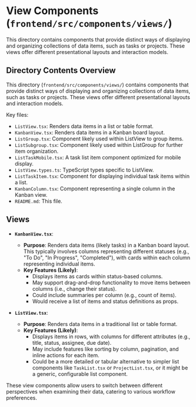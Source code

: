 # View Components (`frontend/src/components/views/`)

This directory contains components that provide distinct ways of displaying and organizing collections of data items, such as tasks or projects. These views offer different presentational layouts and interaction models.

## Directory Contents Overview

This directory (`frontend/src/components/views/`) contains components that provide distinct ways of displaying and organizing collections of data items, such as tasks or projects. These views offer different presentational layouts and interaction models.

Key files:

*   `ListView.tsx`: Renders data items in a list or table format.
*   `KanbanView.tsx`: Renders data items in a Kanban board layout.
*   `ListGroup.tsx`: Component likely used within ListView to group items.
*   `ListSubgroup.tsx`: Component likely used within ListGroup for further item organization.
*   `ListTaskMobile.tsx`: A task list item component optimized for mobile display.
*   `ListView.types.ts`: TypeScript types specific to ListView.
*   `ListTaskItem.tsx`: Component for displaying individual task items within a list.
*   `KanbanColumn.tsx`: Component representing a single column in the Kanban view.
*   `README.md`: This file.

## Views

- **`KanbanView.tsx`**:

  - **Purpose**: Renders data items (likely tasks) in a Kanban board layout. This typically involves columns representing different statuses (e.g., "To Do", "In Progress", "Completed"), with cards within each column representing individual items.
  - **Key Features (Likely)**:
    - Displays items as cards within status-based columns.
    - May support drag-and-drop functionality to move items between columns (i.e., change their status).
    - Could include summaries per column (e.g., count of items).
    - Would receive a list of items and status definitions as props.

- **`ListView.tsx`**:
  - **Purpose**: Renders data items in a traditional list or table format.
  - **Key Features (Likely)**:
    - Displays items in rows, with columns for different attributes (e.g., title, status, assignee, due date).
    - May include features like sorting by column, pagination, and inline actions for each item.
    - Could be a more detailed or tabular alternative to simpler list components like `TaskList.tsx` or `ProjectList.tsx`, or it might be a generic, configurable list component.

These view components allow users to switch between different perspectives when examining their data, catering to various workflow preferences.
